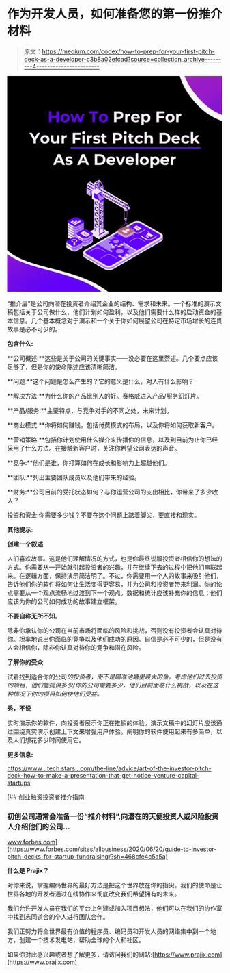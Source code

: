 # 作为开发人员，如何准备您的第一份推介材料

> 原文：<https://medium.com/codex/how-to-prep-for-your-first-pitch-deck-as-a-developer-c3b8a02efcad?source=collection_archive---------4----------------------->

![](img/150b434a3c8159d0c85ef12b27d92f24.png)

“推介层”是公司向潜在投资者介绍其企业的结构、需求和未来。一个标准的演示文稿包括关于公司做什么，他们计划如何盈利，以及他们需要什么样的启动资金的基本信息。几个基本概念对于演示和一个关于你如何展望公司在特定市场增长的连贯故事是必不可少的。

**包含什么:**

**公司概述:**这些是关于公司的关键事实——没必要在这里赘述。几个要点应该足够了，但是你的使命陈述应该清晰简洁。

**问题:**这个问题是怎么产生的？它的意义是什么，对人有什么影响？

**解决方法:**为什么你的产品比别人的好。赛格威进入产品/服务幻灯片。

**产品/服务:**主要特点，与竞争对手的不同之处，未来计划。

**商业模式:**你将如何赚钱，包括付费模式的布局，以及你将如何获取新客户。

**营销策略:**包括你计划使用什么媒介来传播你的信息，以及到目前为止你已经采用了什么方法。在接触新客户时，关注你希望公司表达的声音。

**竞争:**他们是谁，你打算如何在成长和影响力上超越他们。

**团队:**列出主要团队成员以及他们带来的经验。

**财务:**公司目前的受托状态如何？与你运营公司的支出相比，你带来了多少收入？

投资和资金:你需要多少钱？不要在这个问题上踮着脚尖，要直接和现实。

**其他提示:**

**创建一个叙述**

人们喜欢故事。这是他们理解情况的方式，也是你最终说服投资者相信你的想法的方式。你需要从一开始就引起投资者的兴趣，并在继续下去的过程中把他们串联起来。在逻辑方面，保持演示简洁明了。不过，你需要用一个人的故事来吸引他们，告诉他们你的软件将如何让生活变得更容易，并为公司和投资者带来利润。你的论点需要从一个观点流畅地过渡到下一个观点。数据和统计应该补充你的信息；他们应该为你的公司如何成功的故事建立框架。

**不要自称无所不知**。

除非你承认你的公司在当前市场将面临的风险和挑战，否则没有投资者会认真对待你。坦率地说出你面临的竞争以及他们成功的原因。自信是必不可少的，但是没有人会相信你，除非你认真对待你的竞争和潜在风险。

**了解你的受众**

试着找到适合你的公司*的投资者，而不是瞄准池塘里最大的鱼。考虑他们过去投资的项目，他们能提供多少/你的公司需要多少，他们目前面临什么挑战，以及在这种情况下你的项目如何使他们受益。*

**秀，不说**

实时演示你的软件，向投资者展示你正在推销的体验。演示文稿中的幻灯片应该通过围绕真实演示创建上下文来增强用户体验。阐明你的软件使用起来有多简单，以及人们想花多少时间使用它。

**更多信息:**

[https://www . tech stars . com/the-line/advice/art-of-the-investor-pitch-deck-how-to-make-a-presentation-that-get-notice-venture-capital-startups](https://www.techstars.com/the-line/advice/art-of-the-investor-pitch-deck-how-to-make-a-presentation-that-will-get-noticed-venture-capital-startups)

[](https://www.forbes.com/sites/allbusiness/2020/06/20/guide-to-investor-pitch-decks-for-startup-fundraising/?sh=468cfe4c5a5a) [## 创业融资投资者推介指南

### 初创公司通常会准备一份“推介材料”,向潜在的天使投资人或风险投资人介绍他们的公司…

www.forbes.com](https://www.forbes.com/sites/allbusiness/2020/06/20/guide-to-investor-pitch-decks-for-startup-fundraising/?sh=468cfe4c5a5a) 

**什么是 Prajix？**

对你来说，掌握编码世界的最好方法是把这个世界放在你的指尖。我们的使命是让世界各地的开发者通过在线协作来彻底改变我们希望拥有的未来。

我们允许开发人员在我们的平台上创建或加入项目想法，他们可以在我们的协作室中找到志同道合的个人进行团队合作。

我们正努力将全世界最有价值的程序员、编码员和开发人员的网络集中到一个地方，创建一个技术发电站，帮助全球的个人和社区。

如果你对此感兴趣或者想了解更多，请访问我们的网站:[https://www.prajix.com](https://www.prajix.com)
